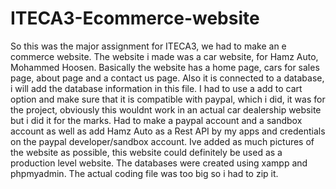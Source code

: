 # ITECA3-Ecommerce-website
So this was the major assignment for ITECA3, we had to make an e commerce website. The website i made was a car website, for Hamz Auto, Mohammed Hoosen. Basically the website has a home page, cars for sales page, about page and a contact us page. Also it is connected to a database, i will add the database information in this file. I had to use a add to cart option and make sure that it is compatible with paypal, which i did, it was for the project, obviously this wouldnt work in an actual car dealership website but i did it for the marks. Had to make a paypal account and a sandbox account as well as add Hamz Auto as a Rest API by my apps and credentials on the paypal developer/sandbox account. Ive added as much pictures of the website as possible, this website could definitely be used as a production level website. The databases were created using xampp and phpmyadmin. The actual coding file was too big so i had to zip it.
